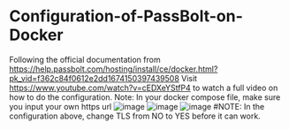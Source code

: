# Configuration-of-PassBolt-on-Docker
Following the official documentation from https://help.passbolt.com/hosting/install/ce/docker.html?pk_vid=f362c84f0612e2dd1674150397439508
Visit https://www.youtube.com/watch?v=cEDXeYStfP4 to watch a full video on how to do the configuration.
Note: In your docker compose file, make sure you input your own https url
![image](https://user-images.githubusercontent.com/99332618/213583353-22e670be-1e22-4726-9935-435d500ab99e.png)
![image](https://user-images.githubusercontent.com/99332618/213583435-affadf4c-af19-47ac-b688-8bb1dadbca5e.png)
![image](https://user-images.githubusercontent.com/99332618/213739118-087a9a90-5fd6-4480-97bd-ea833cbaa123.png)
#NOTE: In the configuration above, change TLS from NO to YES before it can work.


